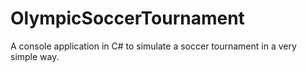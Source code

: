 # OlympicSoccerTournament
A console application in C# to simulate a soccer tournament in a very simple way.
